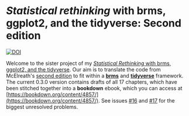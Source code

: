 # *Statistical rethinking* with brms, ggplot2, and the tidyverse: Second edition

[![DOI](https://zenodo.org/badge/161918411.svg)](https://zenodo.org/badge/latestdoi/161918411)

Welcome to the sister project of my [*Statistical Rethinking* with brms, ggplot2, and the tidyverse](https://github.com/ASKurz/Statistical_Rethinking_with_brms_ggplot2_and_the_tidyverse). Our aim is to translate the code from McElreath's [second edition](http://elevanth.org/blog/2018/07/14/statistical-rethinking-edition-2-eta-2020/) to fit within a [**brms**](https://github.com/paul-buerkner/brms) and [**tidyverse**](https://www.tidyverse.org) framework. The current 0.3.0 version contains drafts of all 17 chapters, which have been stitched together into a **bookdown** ebook, which you can access at [https://bookdown.org/content/4857/](https://bookdown.org/content/4857/). See issues [#16](https://github.com/ASKurz/Statistical_Rethinking_with_brms_ggplot2_and_the_tidyverse_2_ed/issues/16) and [#17](https://github.com/ASKurz/Statistical_Rethinking_with_brms_ggplot2_and_the_tidyverse_2_ed/issues/17) for the biggest unresolved problems.
